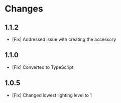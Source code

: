 # Changes

## 1.1.2

- [Fix] Addressed issue with creating the accessory

## 1.1.0

- [Fix] Converted to TypeScript

## 1.0.5

- [Fix] Changed lowest lighting level to 1